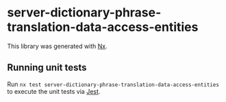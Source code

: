 # server-dictionary-phrase-translation-data-access-entities

This library was generated with [Nx](https://nx.dev).

## Running unit tests

Run `nx test server-dictionary-phrase-translation-data-access-entities` to execute the unit tests via [Jest](https://jestjs.io).
